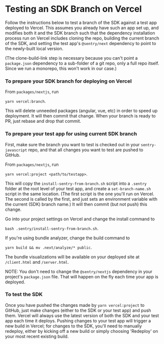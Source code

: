 # Testing an SDK Branch on Vercel

Follow the instructions below to test a branch of the SDK against a test app deployed to Vercel. This assumes you
already have such an app set up, and modifies both it and the SDK branch such that the dependency installation process
run on Vercel includes cloning the repo, building the current branch of the SDK, and setting the test app's
`@sentry/next` dependency to point to the newly-built local version.

(The clone-build-link step is necessary because you can't point a `package.json` dependency to a sub-folder of a git
repo, only a full repo itself. Since we run a monorepo, this won't work in our case.)

### To prepare your SDK branch for deploying on Vercel

From `packages/nextjs`, run

  `yarn vercel:branch`.

This will delete unneeded packages (angular, vue, etc) in order to speed up deployment. It will then commit that change.
When your branch is ready to PR, just rebase and drop that commit.

### To prepare your test app for using current SDK branch

First, make sure the branch you want to test is checked out in your `sentry-javascript` repo, and that all changes you
want to test are pushed to GitHub.

From `packages/nextjs`, run

  `yarn vercel:project <path/to/testapp>`.

This will copy the `install-sentry-from-branch.sh` script into a `.sentry` folder at the root level of your test app,
and create a `set-branch-name.sh` script in the same location. (The first script is the one you'll run on Vercel. The
second is called by the first, and just sets an environment variable with the current (SDK) branch name.) It will then
commit (but not push) this change.

Go into your project settings on Vercel and change the install command to

  `bash .sentry/install-sentry-from-branch.sh`.

If you're using bundle analyzer, change the build command to

  `yarn build && mv .next/analyze/* public`.

The bundle visualizations will be available on your deployed site at `/client.html` and `/server.html`.

NOTE: You don't need to change the `@sentry/nextjs` dependency in your project's `package.json` file. That will happen
on the fly each time your app is deployed.

### To test the SDK

Once you have pushed the changes made by `yarn vercel:project` to GitHub, just make changes (either to the SDK or your
test app) and push them. Vercel will always use the latest version of both the SDK and your test app each time it
deploys. Pushing changes to your test app will trigger a new build in Vercel; for changes to the SDK, you'll need to
manually redeploy, either by kicking off a new build or simply choosing 'Redeploy' on your most recent existing build.
